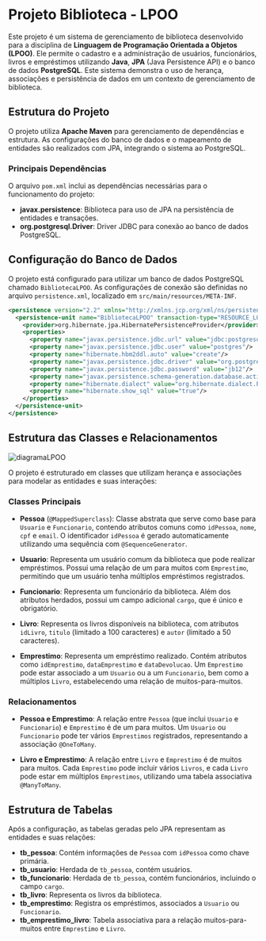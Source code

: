 # Projeto Biblioteca - LPOO

Este projeto é um sistema de gerenciamento de biblioteca desenvolvido para a disciplina de **Linguagem de Programação Orientada a Objetos (LPOO)**. Ele permite o cadastro e a administração de usuários, funcionários, livros e empréstimos utilizando **Java**, **JPA** (Java Persistence API) e o banco de dados **PostgreSQL**. Este sistema demonstra o uso de herança, associações e persistência de dados em um contexto de gerenciamento de biblioteca.

## Estrutura do Projeto

O projeto utiliza **Apache Maven** para gerenciamento de dependências e estrutura. As configurações do banco de dados e o mapeamento de entidades são realizados com JPA, integrando o sistema ao PostgreSQL.

### Principais Dependências

O arquivo `pom.xml` inclui as dependências necessárias para o funcionamento do projeto:

- **javax.persistence**: Biblioteca para uso de JPA na persistência de entidades e transações.
- **org.postgresql.Driver**: Driver JDBC para conexão ao banco de dados PostgreSQL.

## Configuração do Banco de Dados

O projeto está configurado para utilizar um banco de dados PostgreSQL chamado `BibliotecaLPOO`. As configurações de conexão são definidas no arquivo `persistence.xml`, localizado em `src/main/resources/META-INF`.

```xml
<persistence version="2.2" xmlns="http://xmlns.jcp.org/xml/ns/persistence" xmlns:xsi="http://www.w3.org/2001/XMLSchema-instance" xsi:schemaLocation="http://xmlns.jcp.org/xml/ns/persistence           http://xmlns.jcp.org/xml/ns/persistence/persistence_2_2.xsd">
  <persistence-unit name="BibliotecaLPOO" transaction-type="RESOURCE_LOCAL">
    <provider>org.hibernate.jpa.HibernatePersistenceProvider</provider>
    <properties>
      <property name="javax.persistence.jdbc.url" value="jdbc:postgresql://localhost:5432/ProjetoLPOOE1_JoaoArthur"/>
      <property name="javax.persistence.jdbc.user" value="postgres"/>
      <property name="hibernate.hbm2ddl.auto" value="create"/>
      <property name="javax.persistence.jdbc.driver" value="org.postgresql.Driver"/>
      <property name="javax.persistence.jdbc.password" value="jb12"/>
      <property name="javax.persistence.schema-generation.database.action" value="drop-and-create"/>
      <property name="hibernate.dialect" value="org.hibernate.dialect.PostgreSQLDialect"/>
      <property name="hibernate.show_sql" value="true"/>
    </properties>
  </persistence-unit>
</persistence>
```

## Estrutura das Classes e Relacionamentos

![diagramaLPOO](https://github.com/user-attachments/assets/23075a98-3dd6-49aa-8a77-c7a42d55965e)

O projeto é estruturado em classes que utilizam herança e associações para modelar as entidades e suas interações:

### Classes Principais

- **Pessoa** (`@MappedSuperclass`): Classe abstrata que serve como base para `Usuario` e `Funcionario`, contendo atributos comuns como `idPessoa`, `nome`, `cpf` e `email`. O identificador `idPessoa` é gerado automaticamente utilizando uma sequência com `@SequenceGenerator`.

- **Usuario**: Representa um usuário comum da biblioteca que pode realizar empréstimos. Possui uma relação de um para muitos com `Emprestimo`, permitindo que um usuário tenha múltiplos empréstimos registrados.

- **Funcionario**: Representa um funcionário da biblioteca. Além dos atributos herdados, possui um campo adicional `cargo`, que é único e obrigatório.

- **Livro**: Representa os livros disponíveis na biblioteca, com atributos `idLivro`, `titulo` (limitado a 100 caracteres) e `autor` (limitado a 50 caracteres).

- **Emprestimo**: Representa um empréstimo realizado. Contém atributos como `idEmprestimo`, `dataEmprestimo` e `dataDevolucao`. Um `Emprestimo` pode estar associado a um `Usuario` ou a um `Funcionario`, bem como a múltiplos `Livro`, estabelecendo uma relação de muitos-para-muitos.

### Relacionamentos

- **Pessoa e Emprestimo**: A relação entre `Pessoa` (que inclui `Usuario` e `Funcionario`) e `Emprestimo` é de um para muitos. Um `Usuario` ou `Funcionario` pode ter vários `Emprestimos` registrados, representando a associação `@OneToMany`.

- **Livro e Emprestimo**: A relação entre `Livro` e `Emprestimo` é de muitos para muitos. Cada `Emprestimo` pode incluir vários `Livros`, e cada `Livro` pode estar em múltiplos `Emprestimos`, utilizando uma tabela associativa `@ManyToMany`.

## Estrutura de Tabelas

Após a configuração, as tabelas geradas pelo JPA representam as entidades e suas relações:

- **tb_pessoa**: Contém informações de `Pessoa` com `idPessoa` como chave primária.
- **tb_usuario**: Herdada de `tb_pessoa`, contém usuários.
- **tb_funcionario**: Herdada de `tb_pessoa`, contém funcionários, incluindo o campo `cargo`.
- **tb_livro**: Representa os livros da biblioteca.
- **tb_emprestimo**: Registra os empréstimos, associados a `Usuario` ou `Funcionario`.
- **tb_emprestimo_livro**: Tabela associativa para a relação muitos-para-muitos entre `Emprestimo` e `Livro`.
